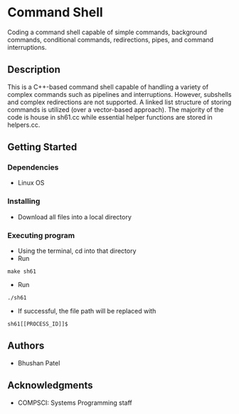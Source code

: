 # Command Shell
Coding a command shell capable of simple commands, background commands, conditional commands, redirections, pipes, and command interruptions.

## Description

This is a C++-based command shell capable of handling a variety of complex commands such as pipelines and interruptions. However, subshells and complex redirections are not supported. A linked list structure of storing commands is utilized (over a vector-based approach). The majority of the code is house in sh61.cc while essential helper functions are stored in helpers.cc.

## Getting Started

### Dependencies

* Linux OS

### Installing

* Download all files into a local directory

### Executing program

* Using the terminal, cd into that directory
* Run 
```
make sh61
```
* Run 
```
./sh61
```
* If successful, the file path will be replaced with 
```
sh61[[PROCESS_ID]]$
```

## Authors
* Bhushan Patel

## Acknowledgments
* COMPSCI: Systems Programming staff
